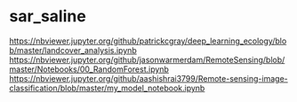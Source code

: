 # sar_saline
https://nbviewer.jupyter.org/github/patrickcgray/deep_learning_ecology/blob/master/landcover_analysis.ipynb
https://nbviewer.jupyter.org/github/jasonwarmerdam/RemoteSensing/blob/master/Notebooks/00_RandomForest.ipynb
https://nbviewer.jupyter.org/github/aashishrai3799/Remote-sensing-image-classification/blob/master/my_model_notebook.ipynb
